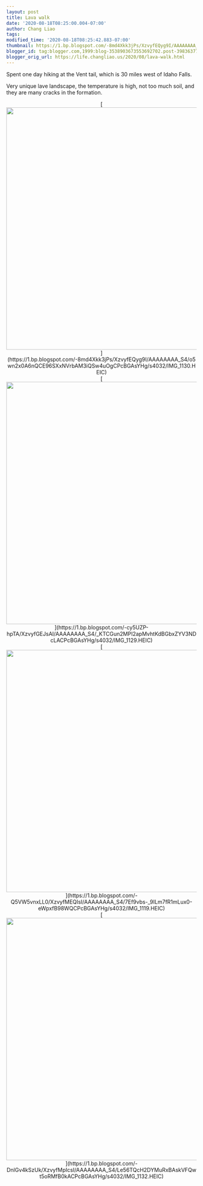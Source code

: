 ```yaml
---
layout: post
title: Lava walk
date: '2020-08-18T08:25:00.004-07:00'
author: Chang Liao
tags:
modified_time: '2020-08-18T08:25:42.883-07:00'
thumbnail: https://1.bp.blogspot.com/-8md4Xkk3jPs/XzvyfEQyg9I/AAAAAAAA_S4/o5wn2x0A6nQCE96SXxNVrbAM3iQSw4uOgCPcBGAsYHg/s72-c/IMG_1130.HEIC
blogger_id: tag:blogger.com,1999:blog-3538903673553692702.post-3983637763551172435
blogger_orig_url: https://life.changliao.us/2020/08/lava-walk.html
---
```


Spent one day hiking at the Vent tail, which is 30 miles west of Idaho 
Falls.<div>Very unique lave landscape, the temperature is high, not too much 
soil, and they are many cracks in the formation.<div> 
<div class="separator" style="clear: both; text-align: center;">[<img 
border="0" data-original-height="4032" data-original-width="3024" height="640" 
src="https://1.bp.blogspot.com/-8md4Xkk3jPs/XzvyfEQyg9I/AAAAAAAA_S4/o5wn2x0A6nQCE96SXxNVrbAM3iQSw4uOgCPcBGAsYHg/s640/IMG_1130.HEIC" 
/>](https://1.bp.blogspot.com/-8md4Xkk3jPs/XzvyfEQyg9I/AAAAAAAA_S4/o5wn2x0A6nQCE96SXxNVrbAM3iQSw4uOgCPcBGAsYHg/s4032/IMG_1130.HEIC) 
<div class="separator" style="clear: both; text-align: center;">[<img 
border="0" data-original-height="3024" data-original-width="4032" 
src="https://1.bp.blogspot.com/-cy5UZP-hpTA/XzvyfGEJsAI/AAAAAAAA_S4/_KTCGun2MPI2apMvhtKdBGbxZYV3NDcLACPcBGAsYHg/s640/IMG_1129.HEIC" 
width="640" 
/>](https://1.bp.blogspot.com/-cy5UZP-hpTA/XzvyfGEJsAI/AAAAAAAA_S4/_KTCGun2MPI2apMvhtKdBGbxZYV3NDcLACPcBGAsYHg/s4032/IMG_1129.HEIC) 
<div class="separator" style="clear: both; text-align: center;">[<img 
border="0" data-original-height="4032" data-original-width="3024" height="640" 
src="https://1.bp.blogspot.com/-Q5VW5vnxLL0/XzvyfMEQIsI/AAAAAAAA_S4/7Ef9vbs-_9ILm7fR1mLux0-eWpxfB98WQCPcBGAsYHg/s640/IMG_1119.HEIC" 
/>](https://1.bp.blogspot.com/-Q5VW5vnxLL0/XzvyfMEQIsI/AAAAAAAA_S4/7Ef9vbs-_9ILm7fR1mLux0-eWpxfB98WQCPcBGAsYHg/s4032/IMG_1119.HEIC) 
<div class="separator" style="clear: both; text-align: center;">[<img 
border="0" data-original-height="4032" data-original-width="3024" height="640" 
src="https://1.bp.blogspot.com/-DnlGv4kSzUk/XzvyfMpIcsI/AAAAAAAA_S4/Le56TQcH2DYMuRxBAskVFQwt5oRMfB0kACPcBGAsYHg/s640/IMG_1132.HEIC" 
/>](https://1.bp.blogspot.com/-DnlGv4kSzUk/XzvyfMpIcsI/AAAAAAAA_S4/Le56TQcH2DYMuRxBAskVFQwt5oRMfB0kACPcBGAsYHg/s4032/IMG_1132.HEIC)<div> 